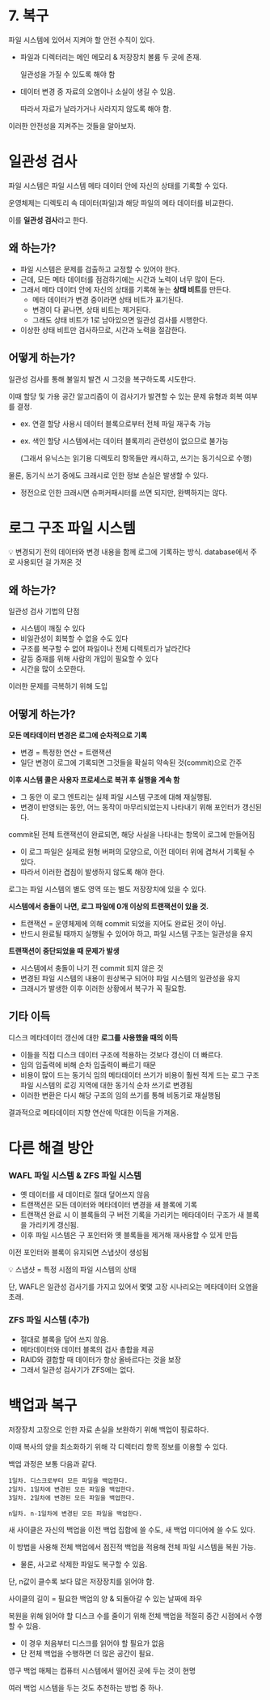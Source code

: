 # 7. 복구

파일 시스템에 있어서 지켜야 할 안전 수칙이 있다.

- 파일과 디렉터리는 메인 메모리 & 저장장치 볼륨 두 곳에 존재.
    
    일관성을 가질 수 있도록 해야 함
    
- 데이터 변경 중 자료의 오염이나 소실이 생길 수 있음.
    
    따라서 자료가 날라가거나 사라지지 않도록 해야 함. 
    

이러한 안전성을 지켜주는 것들을 알아보자.

# 일관성 검사

파일 시스템은 파일 시스템 메타 데이터 안에 자신의 상태를 기록할 수 있다.

운영체제는 디렉토리 속 데이터(파일)과 해당 파일의 메타 데이터를 비교한다.

이를 **일관성 검사**라고 한다.

## 왜 하는가?

- 파일 시스템은 문제를 검출하고 교정할 수 있어야 한다.
- 근데, 모든 메타 데이터를 점검하기에는 시간과 노력이 너무 많이 든다.
- 그래서 메타 데이터 안에 자신의 상태를 기록해 놓는 **상태 비트**를 만든다.
    - 메타 데이터가 변경 중이라면 상태 비트가 표기된다.
    - 변경이 다 끝나면, 상태 비트는 제거된다.
    - 그래도 상태 비트가 1로 남아있으면 일관성 검사를 시행한다.
- 이상한 상태 비트만 검사하므로, 시간과 노력을 절감한다.

## 어떻게 하는가?

일관성 검사를 통해 불일치 발견 시 그것을 복구하도록 시도한다.

이때 할당 및 가용 공간 알고리즘이 이 검사기가 발견할 수 있는 문제 유형과 회복 여부를 결정.

- ex. 연결 할당 사용시 데이터 블록으로부터 전체 파일 재구축 가능
- ex. 색인 할당 시스템에서는 데이터 블록끼리 관련성이 없으므로 불가능
    
    (그래서 유닉스는 읽기용 디렉토리 항목들만 캐시하고, 쓰기는 동기식으로 수행)
    

물론, 동기식 쓰기 중에도 크래시로 인한 정보 손실은 발생할 수 있다.

- 정전으로 인한 크래시면 슈퍼커패시터를 쓰면 되지만, 완벽하지는 않다.

# 로그 구조 파일 시스템

<aside>
💡 변경되기 전의 데이터와 변경 내용을 함께 로그에 기록하는 방식. database에서 주로 사용되던 걸 가져온 것

</aside>

## 왜 하는가?

일관성 검사 기법의 단점

- 시스템이 깨질 수 있다
- 비일관성이 회복할 수 없을 수도 있다
- 구조를 복구할 수 없어 파일이나 전체 디렉토리가 날라간다
- 갈등 중재를 위해 사람의 개입이 필요할 수 있다
- 시간을 많이 소모한다.

이러한 문제를 극복하기 위해 도입

## 어떻게 하는가?

**모든 메타데이터 변경은 로그에 순차적으로 기록**

- 변경 = 특정한 연산 = 트랜잭션
- 일단 변경이 로그에 기록되면 그것들을 확실히 약속된 것(commit)으로 간주

**이후 시스템 콜은 사용자 프로세스로 복귀 후 실행을 계속 함**

- 그 동안 이 로그 엔트리는 실제 파일 시스템 구조에 대해 재실행됨.
- 변경이 반영되는 동안, 어느 동작이 마무리되었는지 나타내기 위해 포인터가 갱신된다.

commit된 전체 트랜잭션이 완료되면, 해당 사실을 나타내는 항목이 로그에 만들어짐

- 이 로그 파일은 실제로 원형 버퍼의 모양으로, 이전 데이터 위에 겹쳐서 기록될 수 있다.
- 따라서 이러한 겹침이 발생하지 않도록 해야 한다.

로그는 파일 시스템의 별도 영역 또는 별도 저장장치에 있을 수 있다.

**시스템에서 충돌이 나면, 로그 파일에 0개 이상의 트랜잭션이 있을 것.**

- 트랜잭션 = 운영체제에 의해 commit 되었을 지어도 완료된 것이 아님.
- 반드시 완료될 때까지 실행될 수 있어야 하고, 파일 시스템 구조는 일관성을 유지

**트랜잭션이 중단되었을 때 문제가 발생**

- 시스템에서 충돌이 나기 전 commit 되지 않은 것
- 변경된 파일 시스템의 내용이 원상복구 되어야 파일 시스템의 일관성을 유지
- 크래시가 발생한 이후 이러한 상황에서 복구가 꼭 필요함.

## 기타 이득

디스크 메타데이터 갱신에 대한 **로그를 사용했을 때의 이득**

- 이들을 직접 디스크 데이터 구조에 적용하는 것보다 갱신이 더 빠르다.
- 임의 입출력에 비해 순차 입출력이 빠르기 때문
- 비용이 많이 드는 동기식 임의 메타데이터 쓰기가 비용이 훨씬 적게 드는 로그 구조 파일 시스템의 로깅 지역에 대한 동기식 순차 쓰기로 변경됨
- 이러한 변환은 다시 해당 구조의 임의 쓰기를 통해 비동기로 재실행됨

결과적으로 메타데이터 지향 연산에 막대한 이득을 가져옴. 

# 다른 해결 방안

### WAFL 파일 시스템 & ZFS 파일 시스템

- 옛 데이터를 새 데이터로 절대 덮어쓰지 않음
- 트랜잭션은 모든 데이터와 메타데이터 변경을 새 블록에 기록
- 트랜잭션 완료 시 이 블록들의 구 버전 기록을 가리키는 메타데이터 구조가 새 블록을 가리키게 갱신됨.
- 이후 파일 시스템은 구 포인터와 옛 블록들을 제거해 재사용할 수 있게 만듬

이전 포인터와 블록이 유지되면 스냅샷이 생성됨

<aside>
💡 스냅샷 = 특정 시점의 파일 시스템의 상태

</aside>

단, WAFL은 일관성 검사기를 가지고 있어서 몇몇 고장 시나리오는 메타데이터 오염을 초래.

### ZFS 파일 시스템 (추가)

- 절대로 블록을 덮어 쓰지 않음.
- 메타데이터와 데이터 블록의 검사 총합을 제공
- RAID와 결합할 때 데이터가 항상 올바르다는 것을 보장
- 그래서 일관성 검사기가 ZFS에는 없다.

# 백업과 복구

저장장치 고장으로 인한 자료 손실을 보완하기 위해 백업이 핑료하다.

이때 복사의 양을 최소화하기 위해 각 디렉터리 항목 정보를 이용할 수 있다.

백업 과정은 보통 다음과 같다.

```
1일차. 디스크로부터 모든 파일을 백업한다.
2일차. 1일차에 변경된 모든 파일을 백업한다.
3일차. 2일차에 변경된 모든 파일을 백업한다.

n일차. n-1일차에 변경된 모든 파일을 백업한다.
```

새 사이클은 자신의 백업을 이전 백업 집합에 쓸 수도, 새 백업 미디어에 쓸 수도 있다.

이 방법을 사용해 전체 백업에서 점진적 백업을 적용해 전체 파일 시스템을 복원 가능.

- 물론, 사고로 삭제한 파일도 복구할 수 있음.

단, n값이 클수록 보다 많은 저장장치를 읽어야 함.

사이클의 길이 = 필요한 백업의 양 & 되돌아갈 수 있는 날짜에 좌우

복원을 위해 읽어야 할 디스크 수를 줄이기 위해 전체 백업을 적절히 중간 시점에서 수행할 수 있음.

- 이 경우 처음부터 디스크를 읽어야 할 필요가 없음
- 단 전체 백업을 수행하면 더 많은 공간이 필요.

영구 백업 매체는 컴퓨터 시스템에서 떨어진 곳에 두는 것이 현명

여러 백업 시스템을 두는 것도 추천하는 방법 중 하나.